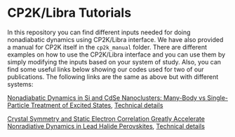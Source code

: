 # CP2K/Libra Tutorials

In this repository you can find different inputs needed for doing nonadiabatic dynamics using CP2K/Libra interface. We have also provided a manual for CP2K itself in the `cp2k_manual` 
folder. There are different examples on how to use the CP2K/Libra interface and you can use them by simply modifying the inputs based on your system of study. Also, you 
can find some useful links below showing our codes used for two of our publications. The following links are the same as above but with different systems:

[Nonadiabatic Dynamics in Si and CdSe Nanoclusters: Many-Body vs Single-Particle Treatment of Excited States](https://pubs.acs.org/doi/10.1021/acs.jctc.0c01009), [Technical details](https://github.com/AkimovLab/Project_Libra_CP2K)


[Crystal Symmetry and Static Electron Correlation Greatly Accelerate Nonradiative Dynamics in Lead Halide Perovskites](https://pubs.acs.org/doi/abs/10.1021/acs.jpclett.0c03799), [Technical details](https://github.com/AkimovLab/Project_CsPbI3_MB_vs_SP)
